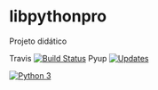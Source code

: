 # libpythonpro
Projeto didático

Travis
[![Build Status](https://travis-ci.org/guilhermemart/libpythonpro.svg?branch=master)](https://travis-ci.org/guilhermemart/libpythonpro)
Pyup
[![Updates](https://pyup.io/repos/github/guilhermemart/libpythonpro/shield.svg)](https://pyup.io/repos/github/guilhermemart/libpythonpro/)

[![Python 3](https://pyup.io/repos/github/guilhermemart/libpythonpro/python-3-shield.svg)](https://pyup.io/repos/github/guilhermemart/libpythonpro/)